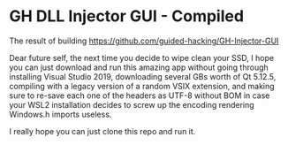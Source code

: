 # GH DLL Injector GUI - Compiled

The result of building https://github.com/guided-hacking/GH-Injector-GUI

Dear future self, the next time you decide to wipe clean your SSD, I hope you can just download and run this amazing app without going through installing Visual Studio 2019, downloading several GBs worth of Qt 5.12.5, compiling with a legacy version of a random VSIX extension, and making sure to re-save each one of the headers as UTF-8 without BOM in case your WSL2 installation decides to screw up the encoding rendering Windows.h imports useless.

I really hope you can just clone this repo and run it.